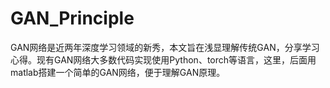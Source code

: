 # GAN_Principle
GAN网络是近两年深度学习领域的新秀，本文旨在浅显理解传统GAN，分享学习心得。现有GAN网络大多数代码实现使用Python、torch等语言，这里，后面用matlab搭建一个简单的GAN网络，便于理解GAN原理。
